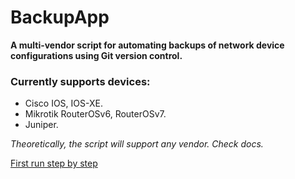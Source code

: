 
# BackupApp

**A multi-vendor script for automating backups of network device configurations using Git version control.**


### Currently supports devices:
- Cisco IOS, IOS-XE.
- Mikrotik RouterOSv6, RouterOSv7.
- Juniper.

*Theoretically, the script will support any vendor. Check docs.*

[First run step by step](./docs/1.first_run.md)

